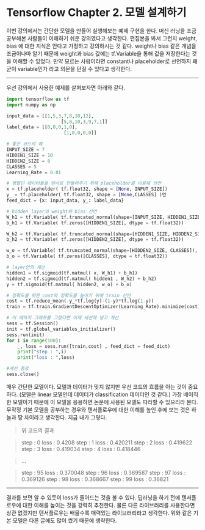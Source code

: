 
Tensorflow Chapter 2. 모델 설계하기
==============================================

 이번 강의에서는 간단한 모델을 만들어 실행해보는 예제 구현을 한다. 머신 러닝을 조금 공부해본 사람들이 이해하기 쉬운 강의였다고 생각한다. 편집본을 봐서 그런지 weight, bias 에 대한 지식은 안다고 가정하고 강의하시는 것 같다. weight나 bias 같은 개념을 조금이나마 알기 때문에 weight과 bias 값에는 tf.Variable을 통해 값을 저장한다는 것을 이해할 수 있었다. 만약 모르는 사람이라면 constant나 placeholder로 선언하지 왜 굳이 variable인가 라고 의문을 던질 수 있다고 생각한다.

------
우선 강의에서 사용한 예제를 살펴보자면 아래와 같다.

```python
import tensorflow as tf
import numpy as np

input_data = [[1,5,3,7,8,10,12],
                    [5,8,10,3,9,7,1]]
label_data = [[0,0,0,1,0],
                     [1,0,0,0,0]]

# 좋은 코드의 예
INPUT_SIZE = 7
HIDDEN1_SIZE = 10
HIDDEN2_SIZE = 8
CLASSES = 5
Learning_Rate = 0.01

# 행렬인 데이터들을 텐서로 만들어주기 위해 placeholder를 이용해 선언
x = tf.placeholder( tf.float32, shape = [None, INPUT_SIZE])
y_ = tf.placeholder( tf.float32, shape = [None,CLASSES] )언
feed_dict = {x: input_data, y_: label_data}

# hidden layer의 weight와 bias 선언
W_h1 = tf.Variable( tf.truncated_normal(shape=[INPUT_SIZE, HIDDEN1_SIZE]), dtype=tf.float32)
b_h1 = tf.Variable( tf.zeros([HIDDEN1_SIZE], dtype = tf.float32))

W_h2 = tf.Variable( tf.truncated_normal(shape=[HIDDEN1_SIZE, HIDDEN2_SIZE]), dtype=tf.float32)
b_h2 = tf.Variable( tf.zeros([HIDDEN2_SIZE], dtype = tf.float32))

w_o = tf.Variable( tf.truncated_normal(shape=[HIDDEN2_SIZE, CLASSES]), dtype=tf.float32)
b_o = tf.Variable( tf.zeros([CLASSES], dtype = tf.float32))

# layer안의 계산
hidden1 = tf.sigmoid(tf.matmul( x, W_h1) + b_h1)
hidden2 = tf.sigmoid(tf.matmul( hidden1 , W_h2) + b_h2)
y = tf.sigmoid(tf.matmul( hidden2, w_o) + b_o)

# 정확도를 위한 cost와 정확도를 높이기 위해 train 선언
cost = tf.reduce_mean(-y_*tf.log(y)-(1-y)*tf.log(1-y))
train = tf.train.GradientDescentOptimizer(Learning_Rate).minimize(cost)

# 이 때까지 그래프를 그렸다면 이제 세션에 넣고 계산
sess = tf.Session()
init = tf.global_variables_initializer()
sess.run(init)
for i in range(100):
    _, loss = sess.run([train,cost] , feed_dict = feed_dict)
    print("step : ",i)
    print("loss : ",loss)

#세션 종료
sess.close()
```
매우 간단한 모델이다. 모델과 데이터가 맞지 않지만 우선 코드의 흐름을 아는 것이 중요하다. (모델은 linear 모델인데 데이터가 classification 데이터인 것 같다.) 가장 베이직한 모델이기 때문에 이 모델을 응용하면 논문에 사용된 모델도 따라할 수 있으리라 본다.  무작정 기본 모델을 공부하는 경우와 텐서플로우에 대한 이해를 높인 후에 보는 것은 하늘과 땅 차이라고 생각한다. 지금 내가 그렇다.

> 위 코드의 결과

> step :  0
loss :  0.4208
step :  1
loss :  0.420211
step :  2
loss :  0.419622
step :  3
loss :  0.419034
step :  4
loss :  0.418446

>...

> step :  95
loss :  0.370048
step :  96
loss :  0.369587
step :  97
loss :  0.369126
step :  98
loss :  0.368667
step :  99
> loss :  0.36821

-----------------------------------------------------------------
결과를 보면 알 수 있듯이 loss가 줄어드는 것을 볼 수 있다. 딥러닝을 하기 전에 텐서플로우에 대한 이해를 높이는 것을 강력히 추천한다. 물론 다른 라이브러리를 사용한다면 상관 없겠지만 텐서플로우는 배울수록 매력있는 라이브러리라고 생각한다. 위와 같은 기본 모델은 다른 글에도 많이 썼기 때문에 생략한다.


















